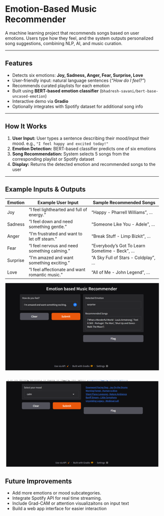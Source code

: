 # Emotion-Based Music Recommender

A machine learning project that recommends songs based on user emotions. Users type how they feel, and the system outputs personalized song suggestions, combining NLP, AI, and music curation.

---

## Features
- Detects six emotions: **Joy, Sadness, Anger, Fear, Surprise, Love**
- User-friendly input: natural language sentences (*“How do I feel?”*)
- Recommends curated playlists for each emotion
- Built using **BERT-based emotion classifier** (`bhadresh-savani/bert-base-uncased-emotion`)
- Interactive demo via **Gradio**
- Optionally integrates with Spotify dataset for additional song info

---

## How It Works
1. **User Input:** User types a sentence describing their mood/input their mood.
   e.g., `"I feel happy and excited today!"`
2. **Emotion Detection:** BERT-based classifier predicts one of six emotions
3. **Song Recommendation:** System selects 5 songs from the corresponding playlist or Spotify dataset
4. **Display:** Returns the detected emotion and recommended songs to the user

---

## Example Inputs & Outputs

| Emotion   | Example User Input                          | Sample Recommended Songs             |
|-----------|--------------------------------------------|-------------------------------------|
| Joy       | “I feel lighthearted and full of energy.”  | “Happy - Pharrell Williams”, …      |
| Sadness   | “I feel down and need something gentle.”   | “Someone Like You - Adele”, …       |
| Anger     | “I’m frustrated and want to let off steam.”| “Break Stuff - Limp Bizkit”, …      |
| Fear      | “I feel nervous and need something calming.”| “Everybody’s Got To Learn Sometime - Beck”, … |
| Surprise  | “I’m amazed and want something exciting.”  | “A Sky Full of Stars - Coldplay”, …|
| Love      | “I feel affectionate and want romantic music.” | “All of Me - John Legend”, …     |


![image_alt](https://github.com/15ethane-codes/ML-portfolio/blob/761997f7fe6131d1827edc932b9f87fc11f155a6/Screenshot%20(6).png)

![image_alt](https://github.com/15ethane-codes/ML-portfolio/blob/761997f7fe6131d1827edc932b9f87fc11f155a6/Screenshot%20(7).png)
---

## Future Improvements

- Add more emotions or mood subcategories.
- Integrate Spotify API for real time streaming.
- Include Grad-CAM or attention visualizaitons on input text
- Build a web app interface for easier interaction
